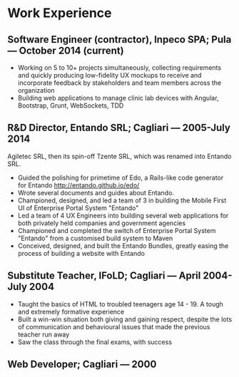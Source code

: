 # Work Experience

## Software Engineer (contractor), Inpeco SPA; Pula — October 2014 (current)

- Working on 5 to 10+ projects simultaneously, collecting requirements and quickly producing low-fidelity UX mockups to receive and incorporate feedback by stakeholders and team members across the organization
- Building web applications to manage clinic lab devices with Angular, Bootstrap, Grunt, WebSockets, TDD

## R&D Director, Entando SRL; Cagliari — 2005-July 2014

Agiletec SRL, then its spin-off Tzente SRL, which was renamed into Entando SRL.

- Guided the polishing for primetime of Edo, a Rails-like code generator for Entando http://entando.github.io/edo/
- Wrote several documents and guides about Entando.
- Championed, designed, and led a team of 3 in building the Mobile First UI of Enterprise Portal System "Entando"
- Led a team of 4 UX Engineers into building several web applications for both privately held companies and government agencies
- Championed and completed the switch of Enterprise Portal System "Entando" from a customised build system to Maven
- Conceived, designed, and built the Entando Bundles, greatly easing the process of building a website with Entando

## Substitute Teacher, IFoLD; Cagliari — April 2004-July 2004

- Taught the basics of HTML to troubled teenagers age 14 - 19.
A tough and extremely formative experience
- Built a win-win situation both giving and gaining respect, despite the lots of communication and behavioural issues that made the previous teacher run away
- Saw the class through the final exams, with success

## Web Developer; Cagliari — 2000